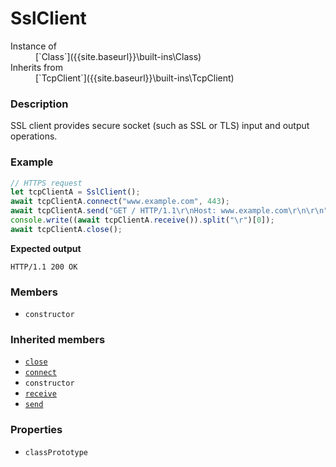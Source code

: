 # SslClient

<dl>
<dt> Instance of </dt><dd markdown="1">
 [`Class`]({{site.baseurl}}\built-ins\Class) 
</dd>
<dt> Inherits from </dt><dd markdown="1">
 [`TcpClient`]({{site.baseurl}}\built-ins\TcpClient) 
</dd>
</dl>

### Description

SSL client provides secure socket (such as SSL 
or TLS) input and output operations.

### Example

```js
// HTTPS request
let tcpClientA = SslClient();
await tcpClientA.connect("www.example.com", 443);
await tcpClientA.send("GET / HTTP/1.1\r\nHost: www.example.com\r\n\r\n");
console.write((await tcpClientA.receive()).split("\r")[0]);
await tcpClientA.close();
```

**Expected output**

```
HTTP/1.1 200 OK
```

### Members

- `constructor`


### Inherited members

- [`close`]({{site.baseurl}}\built-ins\TcpClient\classPrototype\close\index)
- [`connect`]({{site.baseurl}}\built-ins\TcpClient\classPrototype\connect\index)
- `constructor`
- [`receive`]({{site.baseurl}}\built-ins\TcpClient\classPrototype\receive\index)
- [`send`]({{site.baseurl}}\built-ins\TcpClient\classPrototype\send\index)


### Properties

- `classPrototype`


